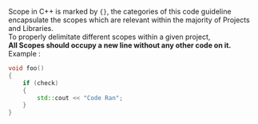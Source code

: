 Scope in C++ is marked by `{}`, the categories of this code guideline encapsulate the scopes which are relevant within the majority of Projects and Libraries.  
To properly delimitate different scopes within a given project,  
**All Scopes should occupy a new line without any other code on it.**  
Example :
``` cpp linenums="1"
void foo()
{
	if (check)
	{
		std::cout << "Code Ran";
	}
}
```